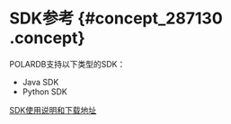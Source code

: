 # SDK参考 {#concept_287130 .concept}

POLARDB支持以下类型的SDK：

-   Java SDK
-   Python SDK

[SDK使用说明和下载地址](https://developer.aliyun.com/tools/sdk#/java)


